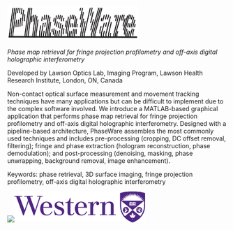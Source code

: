 <img src="images/PhaseWare_Logo.png" width="300">

*Phase map retrieval for fringe projection profilometry and off-axis digital holographic interferometry*

Developed by Lawson Optics Lab, Imaging Program, Lawson Health Research Institute, London, ON, Canada

Non-contact optical surface measurement and movement tracking techniques have many applications but can be difficult to implement due to the complex software involved. We introduce a MATLAB-based graphical application that performs phase map retrieval for fringe projection profilometry and off-axis digital holographic interferometry. Designed with a pipeline-based architecture, PhaseWare assembles the most commonly used techniques and includes pre-processing (cropping, DC offset removal, filtering); fringe and phase extraction (hologram reconstruction, phase demodulation); and post-processing (denoising, masking, phase unwrapping, background removal, image enhancement). 

Keywords: phase retrieval, 3D surface imaging, fringe projection profilometry, off-axis digital holographic interferometry

<img src="https://www.lawsonresearch.ca/sites/public/themes/de_theme/logo.png" width="200"><img src="images/Western_Logo.png" width="300">
